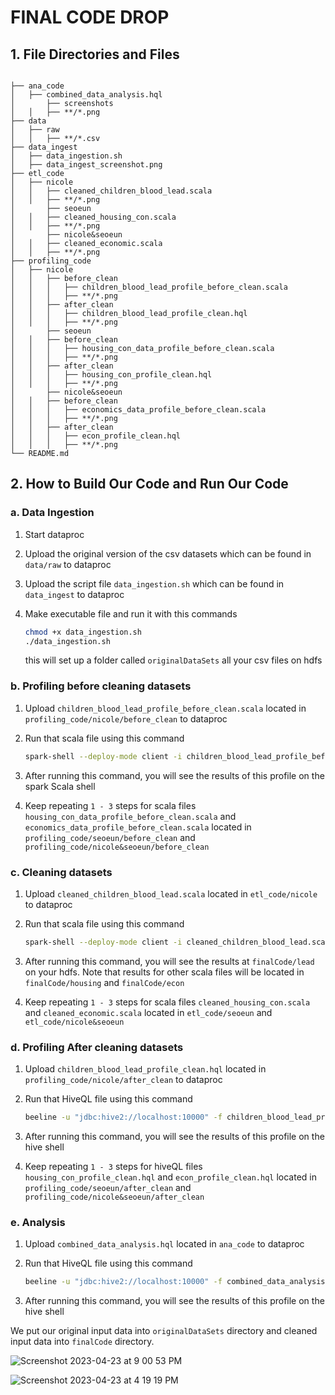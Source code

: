 # FINAL CODE DROP

## 1. File Directories and Files

```

├── ana_code
│   ├── combined_data_analysis.hql
│		├── screenshots
│   │   ├── **/*.png
├── data
│ 	├── raw
│   │   ├── **/*.csv
├── data_ingest
│   ├── data_ingestion.sh
│   ├── data_ingest_screenshot.png
├── etl_code
│   ├── nicole
│   │   ├── cleaned_children_blood_lead.scala
│   │   ├── **/*.png
│		├── seoeun
│   │   ├── cleaned_housing_con.scala
│   │   ├── **/*.png
│		├── nicole&seoeun
│   │   ├── cleaned_economic.scala
│   │   ├── **/*.png
├── profiling_code
│   ├── nicole
│   │   ├── before_clean
│   │   │   ├── children_blood_lead_profile_before_clean.scala
│   │   │   ├── **/*.png
│   │   ├── after_clean
│   │   │   ├── children_blood_lead_profile_clean.hql
│   │   │   ├── **/*.png
│		├── seoeun
│   │   ├── before_clean
│   │   │   ├── housing_con_data_profile_before_clean.scala
│   │   │   ├── **/*.png
│   │   ├── after_clean
│   │   │   ├── housing_con_profile_clean.hql
│   │   │   ├── **/*.png
│		├── nicole&seoeun
│   │   ├── before_clean
│   │   │   ├── economics_data_profile_before_clean.scala
│   │   │   ├── **/*.png
│   │   ├── after_clean
│   │   │   ├── econ_profile_clean.hql
│   │   │   ├── **/*.png
└── README.md
```

## 2. How to Build Our Code and Run Our Code

### a. Data Ingestion

1. Start dataproc

2. Upload the original version of the csv datasets which can be found in `data/raw`  to dataproc

3. Upload the script file `data_ingestion.sh` which can be found in `data_ingest` to dataproc

4. Make executable file and run it with this commands

   ```bash
   chmod +x data_ingestion.sh
   ./data_ingestion.sh
   ```

   this will set up a folder called `originalDataSets` all your csv files on hdfs

### b. Profiling before cleaning datasets

1. Upload `children_blood_lead_profile_before_clean.scala` located in `profiling_code/nicole/before_clean` to dataproc

2. Run that scala file using this command

   ```bash
   spark-shell --deploy-mode client -i children_blood_lead_profile_before_clean.scala
   ```

3. After running this command, you will see the results of this profile on the spark Scala shell

4. Keep repeating `1 - 3` steps for scala files `housing_con_data_profile_before_clean.scala` and `economics_data_profile_before_clean.scala` located in `profiling_code/seoeun/before_clean` and `profiling_code/nicole&seoeun/before_clean`

### c. Cleaning datasets

1. Upload `cleaned_children_blood_lead.scala` located in `etl_code/nicole` to dataproc

2. Run that scala file using this command

   ```bash
   spark-shell --deploy-mode client -i cleaned_children_blood_lead.scala
   ```

3. After running this command, you will see the results at `finalCode/lead` on your hdfs. Note that results for other scala files will be located in `finalCode/housing` and `finalCode/econ`

4. Keep repeating `1 - 3` steps for scala files `cleaned_housing_con.scala` and `cleaned_economic.scala` located in `etl_code/seoeun` and `etl_code/nicole&seoeun`

### d.  Profiling After cleaning datasets

1. Upload `children_blood_lead_profile_clean.hql` located in `profiling_code/nicole/after_clean` to dataproc

2. Run that HiveQL file using this command

   ```bash
   beeline -u "jdbc:hive2://localhost:10000" -f children_blood_lead_profile_clean.hql
   ```

3. After running this command, you will see the results of this profile on the hive shell

4. Keep repeating `1 - 3` steps for hiveQL files `housing_con_profile_clean.hql` and `econ_profile_clean.hql` located in `profiling_code/seoeun/after_clean` and `profiling_code/nicole&seoeun/after_clean`

### e. Analysis

1. Upload `combined_data_analysis.hql` located in `ana_code` to dataproc

2. Run that HiveQL file using this command

   ```bash
   beeline -u "jdbc:hive2://localhost:10000" -f combined_data_analysis.hql
   ```

3. After running this command, you will see the results of this profile on the hive shell

We put our original input data into `originalDataSets` directory and cleaned input data into `finalCode` directory. 

![Screenshot 2023-04-23 at 9 00 53 PM](https://user-images.githubusercontent.com/75988952/233877536-88c41fb3-e55b-4250-97a1-a11ae932ec0d.png)

![Screenshot 2023-04-23 at 4 19 19 PM](https://user-images.githubusercontent.com/75988952/233864191-178f2cd8-40f0-4e5d-8de5-4d3e29600412.png)